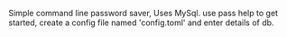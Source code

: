 Simple command line password saver, Uses MySql. use pass help to get started, create a config file named 'config.toml' and enter details of db.
